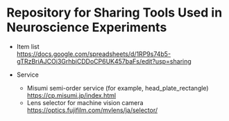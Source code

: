 # Repository for Sharing Tools Used in Neuroscience Experiments

*  Item list  
    https://docs.google.com/spreadsheets/d/1RP9s74b5-gTRzBriAJCOi3GrhbiCDDoCP6UK457baFs/edit?usp=sharing

* Service  
    * Misumi semi-order service (for example, head_plate_rectangle)  
        https://cp.misumi.jp/index.html
    * Lens selector for machine vision camera  
        https://optics.fujifilm.com/mvlens/ja/selector/



